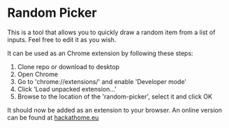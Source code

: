 # Random Picker
This is a tool that allows you to quickly draw a random item from a list of inputs. Feel free to edit it as you wish.

It can be used as an Chrome extension by following these steps:

1. Clone repo or download to desktop
2. Open Chrome
3. Go to 'chrome://extensions/' and enable 'Developer mode'
4. Click 'Load unpacked extension...'
5. Browse to the location of the 'random-picker', select it and click OK

It should now be added as an extension to your browser. 
An online version can be found at [hackathome.eu](http://www.hackathome.eu/)
